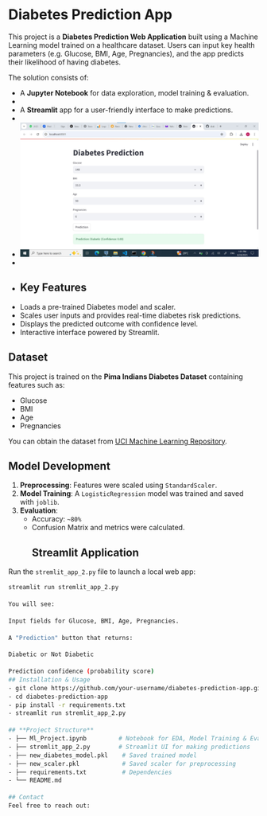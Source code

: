 # Diabetes Prediction App
This project is a **Diabetes Prediction Web Application** built using a Machine Learning model trained on a healthcare dataset. Users can input key health parameters (e.g. Glucose, BMI, Age, Pregnancies), and the app predicts their likelihood of having diabetes.

The solution consists of:
- A **Jupyter Notebook** for data exploration, model training & evaluation.
- 
- A **Streamlit** app for a user-friendly interface to make predictions.
- 
- ![App Screenshot](https://github.com/Omolosho001/diabetes/blob/main/predic.jpg)
- 
- ## Key Features
- Loads a pre-trained Diabetes model and scaler.
- Scales user inputs and provides real-time diabetes risk predictions.
- Displays the predicted outcome with confidence level.
- Interactive interface powered by Streamlit.
## Dataset
This project is trained on the **Pima Indians Diabetes Dataset** containing features such as:
- Glucose
- BMI
- Age
- Pregnancies

You can obtain the dataset from [UCI Machine Learning Repository](https://www.kaggle.com/datasets/uciml/pima-indians-diabetes-database?select=diabetes.csv).
## Model Development
1. **Preprocessing**: Features were scaled using `StandardScaler`.
2. **Model Training**: A `LogisticRegression` model was trained and saved with `joblib`.
3. **Evaluation**:
   - Accuracy: `~80%`
   - Confusion Matrix and metrics were calculated.
     ## Streamlit Application
Run the `stremlit_app_2.py` file to launch a local web app:
```bash
streamlit run stremlit_app_2.py

You will see:

Input fields for Glucose, BMI, Age, Pregnancies.

A "Prediction" button that returns:

Diabetic or Not Diabetic

Prediction confidence (probability score)
## Installation & Usage
- git clone https://github.com/your-username/diabetes-prediction-app.git
- cd diabetes-prediction-app
- pip install -r requirements.txt
- streamlit run stremlit_app_2.py

## **Project Structure**
- ├── Ml_Project.ipynb         # Notebook for EDA, Model Training & Evaluation
- ├── stremlit_app_2.py        # Streamlit UI for making predictions
- ├── new_diabetes_model.pkl    # Saved trained model
- ├── new_scaler.pkl            # Saved scaler for preprocessing
- ├── requirements.txt          # Dependencies
- └── README.md

## Contact
Feel free to reach out:

